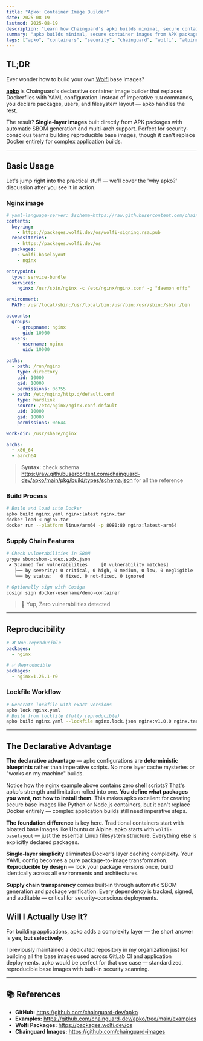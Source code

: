 ```yaml
---
title: "Apko: Container Image Builder"
date: 2025-08-19
lastmod: 2025-08-19
description: "Learn how Chainguard's apko builds minimal, secure container images from APK packages using declarative YAML configuration with automatic SBOM generation and zero-vulnerability base images"
summary: "apko builds minimal, secure container images from APK packages using declarative YAML configuration"
tags: ["apko", "containers", "security", "chainguard", "wolfi", "alpine"]
---
```


## TL;DR

Ever wonder how to build your own [Wolfi](wolfi_made_easy) base images?

**[apko](https://github.com/chainguard-dev/apko)** is Chainguard's declarative container image builder that replaces Dockerfiles with YAML configuration. Instead of imperative `RUN` commands, you declare packages, users, and filesystem layout — apko handles the rest.

The result? **Single-layer images** built directly from APK packages with automatic SBOM generation and multi-arch support. Perfect for security-conscious teams building reproducible base images, though it can't replace Docker entirely for complex application builds.

---

## Basic Usage

Let's jump right into the practical stuff — we'll cover the 'why apko?' discussion after you see it in action.

### Nginx image

```yaml
# yaml-language-server: $schema=https://raw.githubusercontent.com/chainguard-dev/apko/main/pkg/build/types/schema.json
contents:
  keyring:
    - https://packages.wolfi.dev/os/wolfi-signing.rsa.pub
  repositories:
    - https://packages.wolfi.dev/os
  packages:
    - wolfi-baselayout
    - nginx

entrypoint:
  type: service-bundle
  services:
    nginx: /usr/sbin/nginx -c /etc/nginx/nginx.conf -g "daemon off;"

environment:
  PATH: /usr/local/sbin:/usr/local/bin:/usr/bin:/usr/sbin:/sbin:/bin

accounts:
  groups:
    - groupname: nginx
      gid: 10000
  users:
    - username: nginx
      uid: 10000

paths:
  - path: /run/nginx
    type: directory
    uid: 10000
    gid: 10000
    permissions: 0o755
  - path: /etc/nginx/http.d/default.conf
    type: hardlink
    source: /etc/nginx/nginx.conf.default
    uid: 10000
    gid: 10000
    permissions: 0o644

work-dir: /usr/share/nginx

archs:
  - x86_64
  - aarch64
```

> **Syntax:** check schema https://raw.githubusercontent.com/chainguard-dev/apko/main/pkg/build/types/schema.json for all the reference

### Build Process

```bash
# Build and load into Docker
apko build nginx.yaml nginx:latest nginx.tar
docker load < nginx.tar
docker run --platform linux/arm64 -p 8080:80 nginx:latest-arm64
```

### Supply Chain Features

```bash
# Check vulnerabilities in SBOM
grype sbom:sbom-index.spdx.json
 ✔ Scanned for vulnerabilities     [0 vulnerability matches]
   ├── by severity: 0 critical, 0 high, 0 medium, 0 low, 0 negligible
   └── by status:   0 fixed, 0 not-fixed, 0 ignored

# Optionally sign with Cosign
cosign sign docker-username/demo-container
```

> 🤯 Yup, Zero vulnerabilities detected

---

## Reproducibility

```yaml
# ❌ Non-reproducible
packages:
  - nginx

# ✅ Reproducible
packages:
  - nginx=1.26.1-r0
```

### Lockfile Workflow

```bash
# Generate lockfile with exact versions
apko lock nginx.yaml
# Build from lockfile (fully reproducible)
apko build nginx.yaml --lockfile nginx.lock.json nginx:v1.0.0 nginx.tar
```

---

## The Declarative Advantage

**The declarative advantage** — apko configurations are **deterministic blueprints** rather than imperative scripts. No more layer cache mysteries or "works on my machine" builds.

Notice how the nginx example above contains zero shell scripts? That's apko's strength and limitation rolled into one. **You define what packages you want, not how to install them.** This makes apko excellent for creating secure base images like Python or Node.js containers, but it can't replace Docker entirely — complex application builds still need imperative steps.

**The foundation difference** is key here. Traditional containers start with bloated base images like Ubuntu or Alpine. apko starts with `wolfi-baselayout` — just the essential Linux filesystem structure. Everything else is explicitly declared packages.

**Single-layer simplicity** eliminates Docker's layer caching complexity. Your YAML config becomes a pure package-to-image transformation. **Reproducible by design** — lock your package versions once, build identically across all environments and architectures.

**Supply chain transparency** comes built-in through automatic SBOM generation and package verification. Every dependency is tracked, signed, and auditable — critical for security-conscious deployments.

## Will I Actually Use It?

For building applications, apko adds a complexity layer — the short answer is **yes, but selectively**.

I previously maintained a dedicated repository in my organization just for building all the base images used across GitLab CI and application deployments. apko would be perfect for that use case — standardized, reproducible base images with built-in security scanning.

---

## 📚 References

- **GitHub:** https://github.com/chainguard-dev/apko
- **Examples:** https://github.com/chainguard-dev/apko/tree/main/examples
- **Wolfi Packages:** https://packages.wolfi.dev/os
- **Chainguard Images:** https://github.com/chainguard-images
